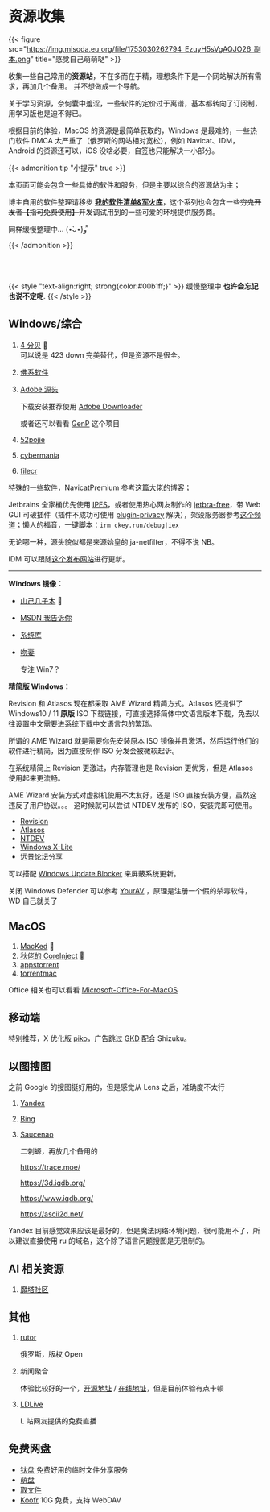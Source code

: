 # 资源收集


{{< figure src="https://img.misoda.eu.org/file/1753030262794_EzuyH5sVgAQJO26_副本.png" title="感觉自己萌萌哒" >}}

收集一些自己常用的**资源站**，不在多而在于精，理想条件下是一个网站解决所有需求，再加几个备用。
并不想做成一个导航。

关于学习资源，奈何囊中羞涩，一些软件的定价过于离谱，基本都转向了订阅制，用学习版也是迫不得已。

根据目前的体验，MacOS 的资源是最简单获取的，Windows 是最难的，一些热门软件 DMCA 太严重了（俄罗斯的网站相对宽松），例如 Navicat、IDM，Android 的资源还可以，iOS 没啥必要，自签也只能解决一小部分。

{{< admonition tip "小提示" true >}}

本页面可能会包含一些具体的软件和服务，但是主要以综合的资源站为主；

博主自用的软件整理请移步 [**我的软件清单&军火库**](/我的软件清单军火库/)，这个系列也会包含一些<del>穷鬼开发者【指可免费使用】</del>开发调试用到的一些可爱的环境提供服务商。

同样缓慢整理中... (•̀ᴗ•́)و ̑̑

{{< /admonition >}}

<br/>
<br/>

{{< style "text-align:right; strong{color:#00b1ff;}" >}}
缓慢整理中 **也许会忘记也说不定呢**.
{{< /style >}}

## Windows/综合

1. [4 分贝](https://4fb.cn/) :tada:
     <br/>可以说是 423 down 完美替代，但是资源不是很全。

2. [佛系软件](https://foxirj.com/)

3. [Adobe 源头](https://w16.monkrus.ws/)

     下载安装推荐使用 [Adobe Downloader](https://github.com/X1a0He/Adobe-Downloader)

     或者还可以看看 [GenP](https://github.com/etherized/GenP) 这个项目

3. [52pojie](https://www.52pojie.cn/)

4. [cybermania](https://www.cybermania.ws/)

5. [filecr](https://filecr.com/en-us/)

特殊的一些软件，NavicatPremium 参考这篇[大佬的博客](https://github.lijunyi.xyz/blogs/app/2022/NavicatPremium16.html)；

Jetbrains 全家桶优先使用 [IPFS](https://3.jetbra.in/)，或者使用热心网友制作的 [jetbra-free](https://gitee.ltd/Lee/jetbra-free)，带 Web GUI 可破插件（插件不成功可使用 [plugin-privacy](https://gitea.998043.xyz/novice/plugin-privacy) 解决），架设服务器参考[这个频道](https://t.me/ja_netfilter_group)；懒人的福音，一键脚本：`irm ckey.run/debug|iex`

无论哪一种，源头貌似都是来源始皇的 ja-netfilter，不得不说 NB。

IDM 可以跟随[这个发布网站](https://idm.ckk.ir/)进行更新。

---

**Windows 镜像：**

- [山己几子木](https://msdn.sjjzm.com/win11.html) :tada:

- [MSDN 我告诉你](https://next.itellyou.cn/)

- [系统库](https://www.xitongku.com/)

- [吻妻](https://www.newxitong.com/)

  专注 Win7？

**精简版 Windows：**

Revision 和 Atlasos 现在都采取 AME Wizard 精简方式。Atlasos 还提供了 Windows10 / 11 **原版** ISO 下载链接，可直接选择简体中文语言版本下载，免去以往设置中文需要进系统下载中文语言包的繁琐。

所谓的 AME Wizard 就是需要你先安装原本 ISO 镜像并且激活，然后运行他们的软件进行精简，因为直接制作 ISO 分发会被微软起诉。

在系统精简上 Revision 更激进，内存管理也是 Revision 更优秀，但是 Atlasos 使用起来更流畅。

AME Wizard 安装方式对虚拟机使用不太友好，还是 ISO 直接安装方便，虽然这违反了用户协议。。。
这时候就可以尝试 NTDEV 发布的 ISO，安装完即可使用。

- [Revision](https://revi.cc/)
- [Atlasos](https://atlasos.net/)
- [NTDEV](https://archive.org/details/@ntdev)
- [Windows X-Lite](https://windowsxlite.com/downloads/)
- 远景论坛分享

可以搭配 [Windows Update Blocker](https://www.sordum.org/9470/windows-update-blocker-v1-8/) 来屏蔽系统更新。

关闭 Windows Defender 可以参考 [YourAV](https://github.com/Tlaster/YourAV) ，原理是注册一个假的杀毒软件，WD 自己就关了

## MacOS

1. [MacKed](https://macked.app/) :tada:
2. [秋佬的 CoreInject](https://git.sr.ht/~qiuchenly/CoreInject) :tada:
3. [appstorrent](https://appstorrent.ru/)
4. [torrentmac](https://www.torrentmac.net/)

Office 相关也可以看看 [Microsoft-Office-For-MacOS](https://alsyundawy.github.io/Microsoft-Office-For-MacOS/)

## 移动端

特别推荐，X 优化版 [piko](https://github.com/crimera/piko)，广告跳过 [GKD](https://github.com/gkd-kit/gkd) 配合 Shizuku。

## 以图搜图

之前 Google 的搜图挺好用的，但是感觉从 Lens 之后，准确度不太行

1. [Yandex](https://yandex.ru/images)

2. [Bing](https://cn.bing.com/visualsearch?mkt=zh-CN)

3. [Saucenao](https://saucenao.com/)

   二刺螈，再放几个备用的

   https://trace.moe/

   https://3d.iqdb.org/

   https://www.iqdb.org/

   https://ascii2d.net/

Yandex 目前感觉效果应该是最好的，但是魔法网络环境问题，很可能用不了，所以建议直接使用 ru 的域名，这个除了语言问题搜图是无限制的。

## AI 相关资源

1. [魔塔社区](https://modelscope.cn/home)

## 其他

1. [rutor](https://rutor.info/)

   俄罗斯，版权 Open

2. 新闻聚合

   体验比较好的一个，[开源地址](https://github.com/LYX9527/what-happen) / [在线地址](https://news.yltfspace.com/)，但是目前体验有点卡顿

3. [LDLive](https://live.smnet.studio/)

   L 站网友提供的免费直播

## 免费网盘

- [钛盘](https://www.tmp.link/)
  免费好用的临时文件分享服务
- [萌盘](https://pan.moe/login)
- [取文件](https://quwenjian.com/session)
- [Koofr](https://koofr.eu/)
  10G 免费，支持 WebDAV

